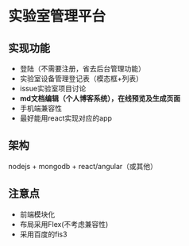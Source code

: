 # 实验室管理平台
## 实现功能
- 登陆（不需要注册，省去后台管理功能）
- 实验室设备管理登记表（模态框+列表）
- issue实验室项目讨论
- __md文档编辑（个人博客系统），在线预览及生成页面__
- 手机端兼容性
- 最好能用react实现对应的app

## 架构
nodejs + mongodb + react/angular（或其他）

## 注意点
- 前端模块化
- 布局采用Flex(不考虑兼容性)
- 采用百度的fis3 
